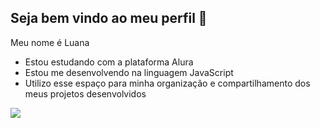 ## Seja bem vindo ao meu perfil 🤠

Meu nome é Luana
- Estou estudando com a plataforma Alura
- Estou me desenvolvendo na linguagem JavaScript
- Utilizo esse espaço para minha organização e compartilhamento dos meus projetos desenvolvidos

![](https://media1.tenor.com/m/AVyxLJ4wMHYAAAAC/frank-frank-ocean.gif)
